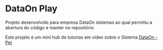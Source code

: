 # DataOn Play


Projeto desenvolvido para empresa DataOn sistemas ao qual permitiu a abertura do código e manter no repositório


Este projeto é um mini hub de tutorias em vídeo sobre o Sistema [DataOn - Pet](https://app.dataon.com.br/)
